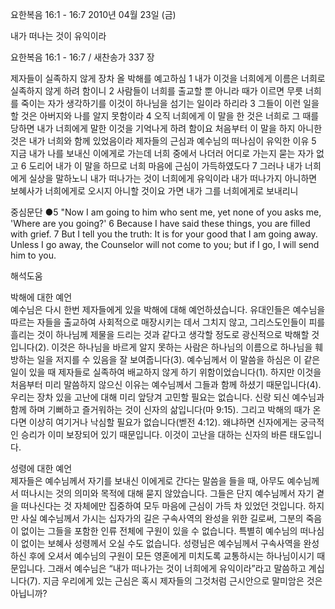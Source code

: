 요한복음 16:1 - 16:7 
2010년 04월 23일 (금)

내가 떠나는 것이 유익이라



요한복음 16:1 - 16:7 / 새찬송가 337 장


제자들이 실족하지 않게 장차 올 박해를 예고하심
1 내가 이것을 너희에게 이름은 너희로 실족하지 않게 하려 함이니 2 사람들이 너희를 출교할 뿐 아니라 때가 이르면 무릇 너희를 죽이는 자가 생각하기를 이것이 하나님을 섬기는 일이라 하리라 3 그들이 이런 일을 할 것은 아버지와 나를 알지 못함이라 4 오직 너희에게 이 말을 한 것은 너희로 그 때를 당하면 내가 너희에게 말한 이것을 기억나게 하려 함이요 처음부터 이 말을 하지 아니한 것은 내가 너희와 함께 있었음이라 
제자들의 근심과 예수님의 떠나심이 유익한 이유
5 지금 내가 나를 보내신 이에게로 가는데 너희 중에서 나더러 어디로 가는지 묻는 자가 없고 6 도리어 내가 이 말을 하므로 너희 마음에 근심이 가득하였도다 7 그러나 내가 너희에게 실상을 말하노니 내가 떠나가는 것이 너희에게 유익이라 내가 떠나가지 아니하면 보혜사가 너희에게로 오시지 아니할 것이요 가면 내가 그를 너희에게로 보내리니

중심문단 ●5 "Now I am going to him who sent me, yet none of you asks me, 'Where are you going?' 6 Because I have said these things, you are filled with grief. 7 But I tell you the truth: It is for your good that I am going away. Unless I go away, the Counselor will not come to you; but if I go, I will send him to you.

해석도움





박해에 대한 예언  
예수님은 다시 한번 제자들에게 있을 박해에 대해 예언하셨습니다. 유대인들은 예수님을 따르는 자들을 출교하여 사회적으로 매장시키는 데서 그치지 않고, 그리스도인들이 피를 흘리는 것이 하나님께 제물을 드리는 것과 같다고 생각할 정도로 광신적으로 박해할 것입니다(2). 이것은 하나님을 바르게 알지 못하는 사람은 하나님의 이름으로 하나님을 훼방하는 일을 저지를 수 있음을 잘 보여줍니다(3). 예수님께서 이 말씀을 하심은 이 같은 일이 있을 때 제자들로 실족하여 배교하지 않게 하기 위함이었습니다(1). 하지만 이것을 처음부터 미리 말씀하지 않으신 이유는 예수님께서 그들과 함께 하셨기 때문입니다(4). 우리는 장차 있을 고난에 대해 미리 앞당겨 고민할 필요는 없습니다. 신랑 되신 예수님과 함께 하며 기뻐하고 즐거워하는 것이 신자의 삶입니다(마 9:15). 그리고 박해의 때가 온다면 이상히 여기거나 낙심할 필요가 없습니다(벧전 4:12). 왜냐하면 신자에게는 궁극적인 승리가 이미 보장되어 있기 때문입니다. 이것이 고난을 대하는 신자의 바른 태도입니다.  

성령에 대한 예언  
제자들은 예수님께서 자기를 보내신 이에게로 간다는 말씀을 들을 때, 아무도 예수님께서 떠나시는 것의 의미와 목적에 대해 묻지 않았습니다. 그들은 단지 예수님께서 자기 곁을 떠나신다는 것 자체에만 집중하여 모두 마음에 근심이 가득 차 있었던 것입니다. 하지만 사실 예수님께서 가시는 십자가의 길은 구속사역의 완성을 위한 길로써, 그분의 죽음이 없이는 그들을 포함한 인류 전체에 구원이 있을 수 없습니다. 특별히 예수님의 떠나심이 없이는 보혜사 성령께서 오실 수도 없습니다. 성령님은 예수님께서 구속사역을 완성하신 후에 오셔서 예수님의 구원이 모든 영혼에게 미치도록 교통하시는 하나님이시기 때문입니다. 그래서 예수님은 “내가 떠나가는 것이 너희에게 유익이라”라고 말씀하고 계십니다(7). 지금 우리에게 있는 근심은 혹시 제자들의 그것처럼 근시안으로 말미암은 것은 아닙니까?